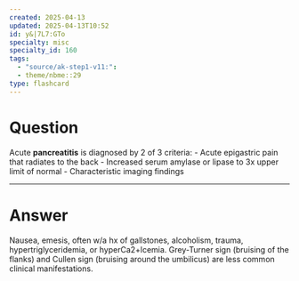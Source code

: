 ```yaml
---
created: 2025-04-13
updated: 2025-04-13T10:52
id: y&|7L7:GTo
specialty: misc
specialty_id: 160
tags:
  - "source/ak-step1-v11:": 
  - theme/nbme::29
type: flashcard
---
```


# Question
Acute **pancreatitis** is diagnosed by 2 of 3 criteria:     - Acute epigastric pain that radiates to the back  - Increased serum amylase or lipase to 3x upper limit of normal  - Characteristic imaging findings

---

# Answer
Nausea, emesis, often w/a hx of gallstones, alcoholism, trauma, hypertriglyceridemia, or hyperCa2+lcemia.   Grey-Turner sign (bruising of the flanks) and Cullen sign (bruising around the umbilicus) are less common clinical manifestations.